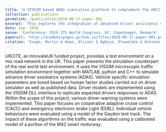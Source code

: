 ```yaml
---
title: "A VISSIM based ADAS simulation platform to complement the UKCITE real world connected vehicle test environment"
collection: publications
permalink: /publication/2018-09-17-paper-001
excerpt: 'This explores the integration of advanced driver assistance systems (ADAS) in real-world testing environments. A key component discussed is the Cooperative Adaptive Cruise Control (CACC) which enables vehicles in a platoon to maintain appropriate spacing and speed, using vehicle-to-vehicle communication to adjust to perturbations quickly. The paper also examines the impact of Emergency Electronic Brake Light (EEBL) systems which alert drivers to hard braking incidents ahead, even when the braking vehicle is not directly in sight. These systems are tested on a VISSIM-based simulation platform, which provides a detailed microscopic traffic simulation, integrating MATLAB, Python, and C++ for robust testing of ADAS functionalities under varied driving conditions.'
date: Sep. 2018
venue: 'Conference: 25th ITS World Congress. At: Copenhagen, Denmark'
paperurl: 'http://academicpages.github.io/files/2018-09-17-paper-001.pdf'
citation: 'Esugo, Martin & Haas, Olivier & Agbaje, Oluwaleke & Antoine, Stephan & Matheo, Girbal. (2018). &quot;A VISSIM based ADAS simulation platform to complement the UKCITE real world connected vehicle test environment.&quot; <i>Conference: 25th ITS World Congress</i>'
---
```


UKCITE, an InnovateUK funded project, provides a test environment on a mix road network in the UK. This paper presents the simulation counterpart of the real world test environment. It uses the VISSIM microscopic traffic simulation environment together with MATLAB, python and C++ to simulate advance driver assistance systems (ADAS). Vehicle specific simulation parameters are tuned based on human factor studies carried out on driver simulator as well as published data. Driver models are implemented using the VISSIM DLL interface to replicate expected drivers responses to ADAS. Within the scope of this project, various driver-warning systems were implemented. This paper focuses on cooperative adaptive cruise control (CACC) and emergency electronic brake Light (EEBL). Individual vehicle behaviours were evaluated using a model of the Gaydon test track. The impact of these algorithms on the traffic was evaluated using a calibrated model of a portion of the M42 smart motorway.
